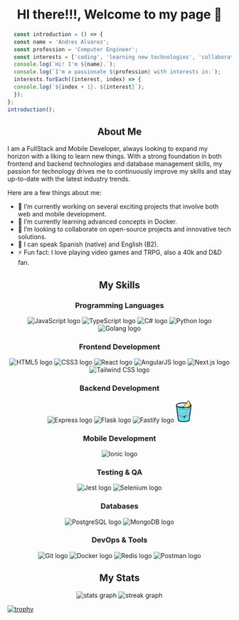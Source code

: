 <div >
  <h1 align="center">HI there!!!, Welcome to my page 👋 </h1>
  
  ```javascript
    const introduction = () => {
    const name = 'Andres Alvarez';
    const profession = 'Computer Engineer';
    const interests = ['coding', 'learning new technologies', 'collaborating on projects'];
    console.log(`Hi! I'm ${name}.`);
    console.log(`I'm a passionate ${profession} with interests in:`);
    interests.forEach((interest, index) => {
    console.log(`${index + 1}. ${interest}`);
    });
  };
  introduction();
```
</div>

<section>
  <h1 align="center">About Me</h1>
  <div>
    <p>I am a FullStack and Mobile Developer, always looking to expand my horizon with a liking to learn new things. With a strong foundation in both frontend and backend technologies and database management skills, my passion for technology drives me to continuously improve my skills and stay up-to-date with the latest industry trends.</p>
    <p>Here are a few things about me:</p>
    <ul>
      <li>🔬 I’m currently working on several exciting projects that involve both web and mobile development.</li>
      <li>🌱 I’m currently learning advanced concepts in Docker.</li>
      <li>👯️ I’m looking to collaborate on open-source projects and innovative tech solutions.</li>
      <li>💬 I can speak Spanish (native) and English (B2).</li>
      <li>⚡ Fun fact: I love playing video games and TRPG, also a 40k and D&D fan.</li>
    </ul>
  </div>
</section>

<section>
  <div align="center">
    <h2>My Skills</h2>
  </div>
  <h3 align="center">Programming Languages</h3>
  <div align="center">
    <img src="https://cdn.jsdelivr.net/gh/devicons/devicon/icons/javascript/javascript-plain.svg" height="50" alt="JavaScript logo" />
    <img src="https://cdn.jsdelivr.net/gh/devicons/devicon/icons/typescript/typescript-plain.svg" height="50" alt="TypeScript logo" />
    <img src="https://cdn.jsdelivr.net/gh/devicons/devicon/icons/csharp/csharp-plain.svg" height="50" alt="C# logo" />
    <img src="https://cdn.jsdelivr.net/gh/devicons/devicon/icons/python/python-original-wordmark.svg" height="50" alt="Python logo" />
    <img src="https://cdn.jsdelivr.net/gh/devicons/devicon/icons/go/go-original-wordmark.svg" height="50" alt="Golang logo" />
  </div>
  <h3 align="center">Frontend Development</h3>
  <div align="center">
    <img src="https://cdn.jsdelivr.net/gh/devicons/devicon/icons/html5/html5-plain-wordmark.svg" height="50" alt="HTML5 logo" />
    <img src="https://cdn.jsdelivr.net/gh/devicons/devicon/icons/css3/css3-plain-wordmark.svg" height="50" alt="CSS3 logo" />
    <img src="https://cdn.jsdelivr.net/gh/devicons/devicon/icons/react/react-original-wordmark.svg" height="50" alt="React logo" />
    <img src="https://cdn.jsdelivr.net/gh/devicons/devicon/icons/angularjs/angularjs-original.svg" height="50" alt="AngularJS logo" />
    <img src="https://cdn.jsdelivr.net/gh/devicons/devicon/icons/nextjs/nextjs-original.svg" height="50" alt="Next.js logo" />
    <img src="https://cdn.jsdelivr.net/gh/devicons/devicon/icons/tailwindcss/tailwindcss-original.svg" height="50" alt="Tailwind CSS logo" />
  </div>
  <h3 align="center">Backend Development</h3>
  <div align="center">
    <img src="https://cdn.jsdelivr.net/gh/devicons/devicon/icons/express/express-original.svg" height="50" alt="Express logo" />
    <img src="https://cdn.jsdelivr.net/gh/devicons/devicon/icons/flask/flask-original.svg" height="50" alt="Flask logo" />
    <img src="https://www.fastify.io/images/logo.svg" height="50" alt="Fastify logo" />
    <img src="https://raw.githubusercontent.com/gin-gonic/logo/master/color.png" height="50" alt="Gin logo" />
  </div>
  <h3 align="center">Mobile Development</h3>
  <div align="center">
    <img src="https://cdn.jsdelivr.net/gh/devicons/devicon/icons/ionic/ionic-original-wordmark.svg" height="50" alt="Ionic logo" />
  </div>
  <h3 align="center">Testing & QA</h3>
  <div align="center">
    <img src="https://cdn.jsdelivr.net/gh/devicons/devicon/icons/jest/jest-plain.svg" height="50" alt="Jest logo" />
    <img src="https://cdn.jsdelivr.net/gh/devicons/devicon/icons/selenium/selenium-original.svg" height="50" alt="Selenium logo" />
  </div>
  <h3 align="center">Databases</h3>
  <div align="center">
    <img src="https://cdn.jsdelivr.net/gh/devicons/devicon/icons/postgresql/postgresql-original-wordmark.svg" height="50" alt="PostgreSQL logo" />
    <img src="https://cdn.jsdelivr.net/gh/devicons/devicon/icons/mongodb/mongodb-original-wordmark.svg" height="50" alt="MongoDB logo" />
  </div>
  <h3 align="center">DevOps & Tools</h3>
  <div align="center">
    <img src="https://cdn.jsdelivr.net/gh/devicons/devicon/icons/git/git-original.svg" height="50" alt="Git logo" />
    <img src="https://cdn.jsdelivr.net/gh/devicons/devicon/icons/docker/docker-plain-wordmark.svg" height="50" alt="Docker logo" />
    <img src="https://cdn.jsdelivr.net/gh/devicons/devicon/icons/redis/redis-original-wordmark.svg" height="50" alt="Redis logo" />
    <img src="https://cdn.jsdelivr.net/gh/devicons/devicon/icons/postman/postman-original.svg" height="50" alt="Postman logo" />
  </div>
</section>


<section>
  <h1 align="center">My Stats</h1>
  <div align="center">
    <img src="https://github-readme-stats.vercel.app/api?username=radsylph&hide_title=false&hide_rank=false&show_icons=true&include_all_commits=true&count_private=true&disable_animations=false&theme=react&locale=en&hide_border=false" height="150" alt="stats graph"  />
    <img src="https://streak-stats.demolab.com?user=radsylph&locale=en&mode=daily&theme=react&hide_border=false&border_radius=5" height="150" alt="streak graph" />
  </div>
  
  [![trophy](https://github-profile-trophy.vercel.app/?username=radsylph&theme=discord)](https://github.com/ryo-ma/github-profile-trophy)
</section>
